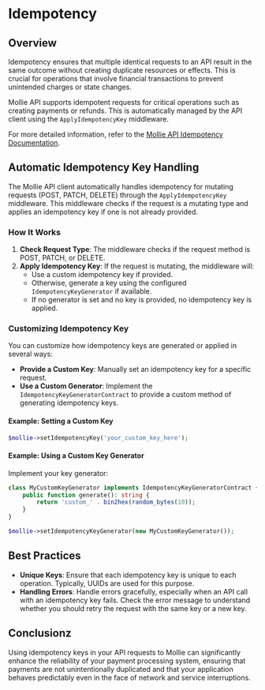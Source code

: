# Idempotency

## Overview

Idempotency ensures that multiple identical requests to an API result in the same outcome without creating duplicate resources or effects. This is crucial for operations that involve financial transactions to prevent unintended charges or state changes.

Mollie API supports idempotent requests for critical operations such as creating payments or refunds. This is automatically managed by the API client using the `ApplyIdempotencyKey` middleware.

For more detailed information, refer to the [Mollie API Idempotency Documentation](https://docs.mollie.com/reference/api-idempotency).

## Automatic Idempotency Key Handling

The Mollie API client automatically handles idempotency for mutating requests (POST, PATCH, DELETE) through the `ApplyIdempotencyKey` middleware. This middleware checks if the request is a mutating type and applies an idempotency key if one is not already provided.

### How It Works

1. **Check Request Type**: The middleware checks if the request method is POST, PATCH, or DELETE.
2. **Apply Idempotency Key**: If the request is mutating, the middleware will:
   - Use a custom idempotency key if provided.
   - Otherwise, generate a key using the configured `IdempotencyKeyGenerator` if available.
   - If no generator is set and no key is provided, no idempotency key is applied.

### Customizing Idempotency Key

You can customize how idempotency keys are generated or applied in several ways:

- **Provide a Custom Key**: Manually set an idempotency key for a specific request.
- **Use a Custom Generator**: Implement the `IdempotencyKeyGeneratorContract` to provide a custom method of generating idempotency keys.

#### Example: Setting a Custom Key

```php
$mollie->setIdempotencyKey('your_custom_key_here');
```

#### Example: Using a Custom Key Generator

Implement your key generator:

```php
class MyCustomKeyGenerator implements IdempotencyKeyGeneratorContract {
    public function generate(): string {
        return 'custom_' . bin2hex(random_bytes(10));
    }
}

$mollie->setIdempotencyKeyGenerator(new MyCustomKeyGenerator());
```

## Best Practices

- **Unique Keys**: Ensure that each idempotency key is unique to each operation. Typically, UUIDs are used for this purpose.
- **Handling Errors**: Handle errors gracefully, especially when an API call with an idempotency key fails. Check the error message to understand whether you should retry the request with the same key or a new key.

## Conclusionz

Using idempotency keys in your API requests to Mollie can significantly enhance the reliability of your payment processing system, ensuring that payments are not unintentionally duplicated and that your application behaves predictably even in the face of network and service interruptions.
